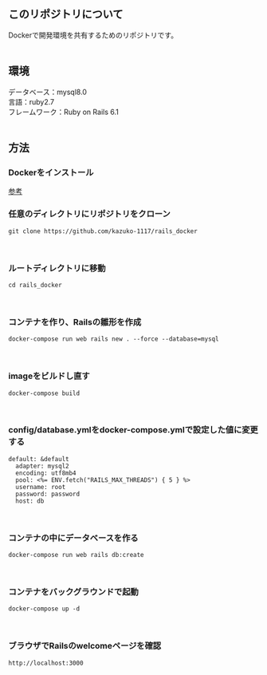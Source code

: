 ## このリポジトリについて
 Dockerで開発環境を共有するためのリポジトリです。
<br />
<br />
## 環境  
データベース：mysql8.0  
言語：ruby2.7  
フレームワーク：Ruby on Rails 6.1
<br />
<br />
## 方法
### Dockerをインストール
[参考](https://qiita.com/ama_keshi/items/b4c47a4aca5d48f2661c)
### 任意のディレクトリにリポジトリをクローン
```
git clone https://github.com/kazuko-1117/rails_docker
```
<br />

### ルートディレクトリに移動
```console
cd rails_docker
```
<br />

### コンテナを作り、Railsの雛形を作成
```console
docker-compose run web rails new . --force --database=mysql
```
<br />

### imageをビルドし直す
```console
docker-compose build
```
<br />

### config/database.ymlをdocker-compose.ymlで設定した値に変更する
```
default: &default
  adapter: mysql2
  encoding: utf8mb4
  pool: <%= ENV.fetch("RAILS_MAX_THREADS") { 5 } %>
  username: root
  password: password
  host: db
```
<br />

### コンテナの中にデータベースを作る
```console
docker-compose run web rails db:create
```
<br />

### コンテナをバックグラウンドで起動
```console
docker-compose up -d
```
<br />

### ブラウザでRailsのwelcomeページを確認
`http://localhost:3000`









